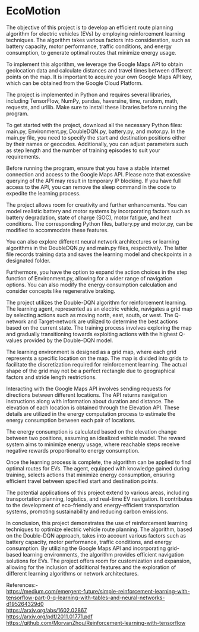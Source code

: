 # EcoMotion

The objective of this project is to develop an efficient route planning algorithm for electric vehicles (EVs) by employing reinforcement learning techniques. The algorithm takes various factors into consideration, such as battery capacity, motor performance, traffic conditions, and energy consumption, to generate optimal routes that minimize energy usage.

To implement this algorithm, we leverage the Google Maps API to obtain geolocation data and calculate distances and travel times between different points on the map. It is important to acquire your own Google Maps API key, which can be obtained from the Google Cloud Platform.

The project is implemented in Python and requires several libraries, including TensorFlow, NumPy, pandas, haversine, time, random, math, requests, and urllib. Make sure to install these libraries before running the program.

To get started with the project, download all the necessary Python files: main.py, Environment.py, DoubleDQN.py, battery.py, and motor.py. In the main.py file, you need to specify the start and destination positions either by their names or geocodes. Additionally, you can adjust parameters such as step length and the number of training episodes to suit your requirements.

Before running the program, ensure that you have a stable internet connection and access to the Google Maps API. Please note that excessive querying of the API may result in temporary IP blocking. If you have full access to the API, you can remove the sleep command in the code to expedite the learning process.

The project allows room for creativity and further enhancements. You can model realistic battery and motor systems by incorporating factors such as battery degradation, state of charge (SOC), motor fatigue, and heat conditions. The corresponding Python files, battery.py and motor.py, can be modified to accommodate these features.

You can also explore different neural network architectures or learning algorithms in the DoubleDQN.py and main.py files, respectively. The latter file records training data and saves the learning model and checkpoints in a designated folder.

Furthermore, you have the option to expand the action choices in the step function of Environment.py, allowing for a wider range of navigation options. You can also modify the energy consumption calculation and consider concepts like regenerative braking.

The project utilizes the Double-DQN algorithm for reinforcement learning. The learning agent, represented as an electric vehicle, navigates a grid map by selecting actions such as moving north, east, south, or west. The Q-network and Target-network are utilized to determine the best actions based on the current state. The training process involves exploring the map and gradually transitioning towards exploiting actions with the highest Q-values provided by the Double-DQN model.

The learning environment is designed as a grid map, where each grid represents a specific location on the map. The map is divided into grids to facilitate the discretization required for reinforcement learning. The actual shape of the grid may not be a perfect rectangle due to geographical factors and stride length restrictions.

Interacting with the Google Maps API involves sending requests for directions between different locations. The API returns navigation instructions along with information about duration and distance. The elevation of each location is obtained through the Elevation API. These details are utilized in the energy computation process to estimate the energy consumption between each pair of locations.

The energy consumption is calculated based on the elevation change between two positions, assuming an idealized vehicle model. The reward system aims to minimize energy usage, where reachable steps receive negative rewards proportional to energy consumption.

Once the learning process is complete, the algorithm can be applied to find optimal routes for EVs. The agent, equipped with knowledge gained during training, selects actions that minimize energy consumption, ensuring efficient travel between specified start and destination points.

The potential applications of this project extend to various areas, including transportation planning, logistics, and real-time EV navigation. It contributes to the development of eco-friendly and energy-efficient transportation systems, promoting sustainability and reducing carbon emissions.

In conclusion, this project demonstrates the use of reinforcement learning techniques to optimize electric vehicle route planning. The algorithm, based on the Double-DQN approach, takes into account various factors such as battery capacity, motor performance, traffic conditions, and energy consumption. By utilizing the Google Maps API and incorporating grid-based learning environments, the algorithm provides efficient navigation solutions for EVs. The project offers room for customization and expansion, allowing for the inclusion of additional features and the exploration of different learning algorithms or network architectures.  

References:-</br>
https://medium.com/emergent-future/simple-reinforcement-learning-with-tensorflow-part-0-q-learning-with-tables-and-neural-networks-d195264329d0 </br>
https://arxiv.org/abs/1602.02867</br>
https://arxiv.org/pdf/2011.01771.pdf</br>
https://github.com/MorvanZhou/Reinforcement-learning-with-tensorflow

